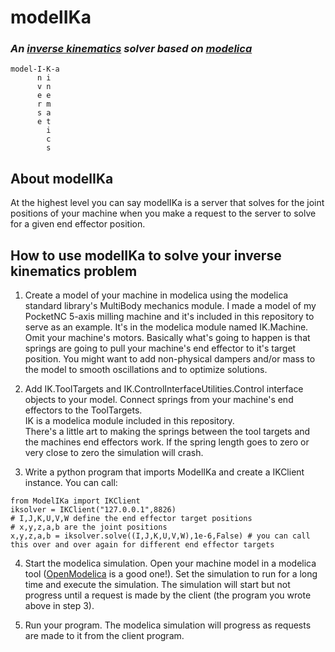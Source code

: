 # modelIKa 
### _An [inverse kinematics](https://en.wikipedia.org/wiki/Inverse_kinematics) solver based on [modelica](https://en.wikipedia.org/wiki/Modelica)_

    model-I-K-a
          n i
          v n
          e e
          r m
          s a
          e t
            i
            c
            s

## About modelIKa

At the highest level you can say modelIKa is a server that solves for the joint positions of your machine when you
make a request to the server to solve for a given end effector position.

## How to use modelIKa to solve your inverse kinematics problem

  1. Create a model of your machine in modelica using the modelica standard library's MultiBody mechanics module. 
      I made a model of my PocketNC 5-axis milling machine and it's included in this repository to serve as an example.
      It's in the modelica module named IK.Machine.
      Omit your machine's motors.  Basically what's going to happen is that springs are going to pull your machine's
      end effector to it's target position.  You might want to add non-physical dampers and/or mass to the model to
      smooth oscillations and to optimize solutions.
      
  2. Add IK.ToolTargets and IK.ControlInterfaceUtilities.Control interface objects to your model. Connect springs from your
     machine's end effectors to the ToolTargets.  
     IK is a modelica module included in this repository.  
     There's a little art to making the springs between the tool targets and 
     the machines end effectors work.  If the spring length goes to zero or very close to zero the simulation will crash.

  3. Write a python program that imports ModelIKa and create a IKClient instance. You can call:
  
    from ModelIKa import IKClient
    iksolver = IKClient("127.0.0.1",8826)
    # I,J,K,U,V,W define the end effector target positions
    # x,y,z,a,b are the joint positions
    x,y,z,a,b = iksolver.solve((I,J,K,U,V,W),1e-6,False) # you can call this over and over again for different end effector targets
    
  4. Start the modelica simulation.  Open your machine model in a modelica tool ([OpenModelica](https://www.openmodelica.org/) is a good one!). 
     Set the simulation to run for a long time and execute the simulation.  The simulation will start but not progress until
     a request is made by the client (the program you wrote above in step 3).
     
  5. Run your program.  The modelica simulation will progress as requests are made to it from the client program.
